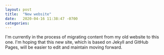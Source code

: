 ```yaml
---
layout: post
title:  "New website"
date:   2020-04-16 11:38:47 -0700
categories: 
---
```


I'm currently in the process of migrating content from my old website to this one.
I'm hoping that this new site, which is based on Jekyll and GitHub Pages, will be
easier to edit and maintain moving forward.